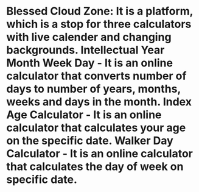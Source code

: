 # Blessed Cloud Zone: It is a platform, which is a stop for three calculators with live calender and changing backgrounds. Intellectual Year Month Week Day - It is an online calculator that converts number of days to number of years, months, weeks and days in the month. Index Age Calculator - It is an online calculator that calculates your age on the specific date. Walker Day Calculator - It is an online calculator that calculates the day of week on specific date.

